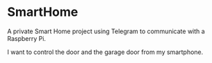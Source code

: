 # SmartHome
A private Smart Home project using Telegram to communicate with a Raspberry Pi.

I want to control the door and the garage door from my smartphone.
